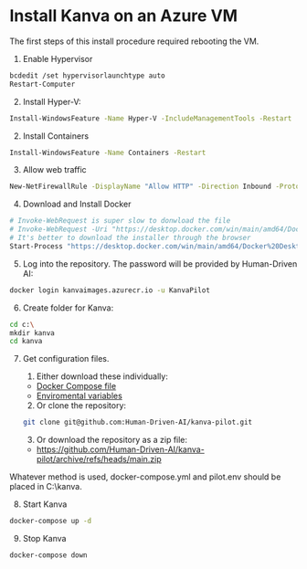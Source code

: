 # Install Kanva on an Azure VM

The first steps of this install procedure required rebooting the VM.

1. Enable Hypervisor
```bash
bcdedit /set hypervisorlaunchtype auto
Restart-Computer
```

2. Install Hyper-V:
```bash
Install-WindowsFeature -Name Hyper-V -IncludeManagementTools -Restart
```

2. Install Containers
```bash
Install-WindowsFeature -Name Containers -Restart
```

3. Allow web traffic
```bash
New-NetFirewallRule -DisplayName "Allow HTTP" -Direction Inbound -Protocol TCP -LocalPort 80 -Action Allow -Profile Any
```

4. Download and Install Docker
```bash
# Invoke-WebRequest is super slow to donwload the file
# Invoke-WebRequest -Uri "https://desktop.docker.com/win/main/amd64/Docker%20Desktop%20Installer.exe" -OutFile "DockerDesktopInstaller.exe"
# It's better to download the installer through the browser
Start-Process "https://desktop.docker.com/win/main/amd64/Docker%20Desktop%20Installer.exe"
```

5. Log into the repository. The password will be provided by Human-Driven AI:
```bash
docker login kanvaimages.azurecr.io -u KanvaPilot
```

6. Create folder for Kanva:
```bash
cd c:\
mkdir kanva
cd kanva
```
7. Get configuration files.

    1. Either download these individually:
    - [Docker Compose file](https://raw.githubusercontent.com/Human-Driven-AI/kanva-pilot/refs/heads/main/windows/docker-compose.yml)
    - [Enviromental variables](https://github.com/Human-Driven-AI/kanva-pilot/blob/main/windows/pilot.env)
    2. Or clone the repository:
    ```bash
    git clone git@github.com:Human-Driven-AI/kanva-pilot.git
    ```
    3. Or download the repository as a zip file:
    - https://github.com/Human-Driven-AI/kanva-pilot/archive/refs/heads/main.zip


Whatever method is used, docker-compose.yml and pilot.env should be placed in C:\kanva.

8. Start Kanva
```bash
docker-compose up -d
```

9. Stop Kanva
```bash
docker-compose down
```
